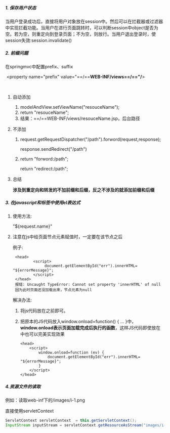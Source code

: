 ##### 1. 保存用户状态

当用户登录成功后，直接将用户对象放在session中。然后可以在拦截器或过滤器中实现拦截功能。当用户在进行页面跳转时，可以判断session中object是否为空。若为空，则重定向到登录页面；不为空，则放行。当用户退出登录时，使session失效:session.invalidate()

##### 2. 前缀问题

在springmvc中配置prefix、suffix

<bean class="InternalResoucesViewResolver">

​	<property name="prefix" value="==/==**WEB-INF/views==/=="/**>

​	<property name="suffix" value=".jsp"/>

</bean>

1. 自动添加

   1. modelAndView.setViewName("resouceName");
   2. return "resouceName";
   3. 结果：==/==WEB-INF/views/resouceName.jsp，后台路径

2. 不添加

   1. request.getRequestDispatcher("/path").forword(request,response);

      response.sendRedirect("/path")

   2. return "forword:/path";

      return  "redirect:/path";

3. 总结

   **涉及到重定向和转发的不加前缀和后缀，反之不涉及的就添加前缀和后缀**

##### 3. 在javascript和标签中使用el表达式

1. 使用方法:

   "${request.name}"

2. 注意在js中给页面节点元素赋值时，一定要在该节点之后

   例子:

   ```javasc
    <head>
    		<script>
    			 document.getElementById("err").innerHTML= "${errorMessage}";
    		</script>
    </head>
    报错: Uncaught TypeError: Cannot set property 'innerHTML' of null
    因为此时页面还没加载出来，节点元素为null
   ```

   解决办法:

   1. 将js代码放在</body>之前即可。

   2. 把原本的JS代码放入window.onload=function() { ... }中，**window.onload表示页面加载完成后执行的函数**，这样JS代码即使放在<head>中也可以完美实现效果

      ```:british_virgin_islands:
      <head>
          <script>
              window.onload=function (ev) {
                  document.getElementById("err").innerHTML= "${errorMessage}";
              }
          </script>
      </head>
      ```

##### 4.资源文件的读取

例如：读取web-inf下的/images/i-1.png

直接使用servletContext

```java
ServletContext servletContext  = this.getServletContext();
InputStream inputStream = servletContext.getResourceAsStream("images/i-1.png");
```

